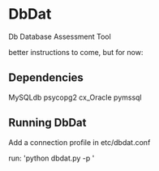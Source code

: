 # DbDat
Db Database Assessment Tool

better instructions to come, but for now:

## Dependencies
MySQLdb
psycopg2
cx_Oracle
pymssql

## Running DbDat

Add a connection profile in etc/dbdat.conf

run: 'python dbdat.py -p <profie name>'
